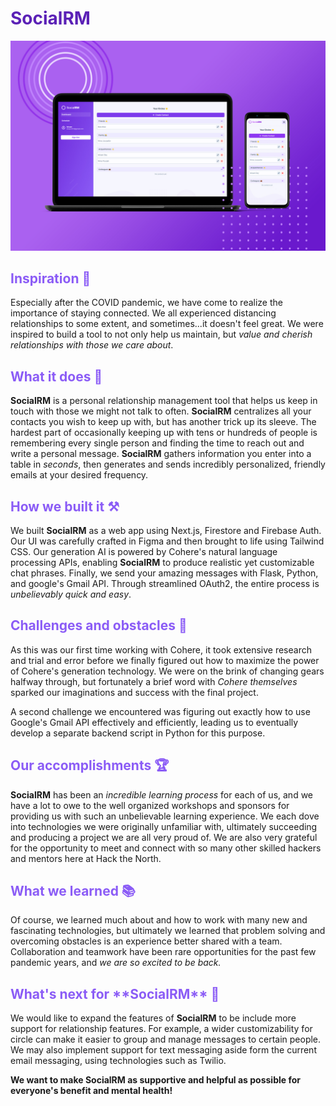 # <span style="color:#5b21b6">**SocialRM**</span>

![Mobile and laptop mockup of our home screen](https://raw.githubusercontent.com/ishaan1013/socialrm/main/public/socialrm1.jpg)

## <span style="color:#8b5cf6">Inspiration 💭</span>

Especially after the COVID pandemic, we have come to realize the importance of staying connected. We all experienced distancing relationships to some extent, and sometimes...it doesn't feel great. We were inspired to build a tool to not only help us maintain, but _value and cherish relationships with those we care about_.

## <span style="color:#8b5cf6">What it does 🦾</span>

**SocialRM** is a personal relationship management tool that helps us keep in touch with those we might not talk to often. **SocialRM** centralizes all your contacts you wish to keep up with, but has another trick up its sleeve. The hardest part of occasionally keeping up with tens or hundreds of people is remembering every single person and finding the time to reach out and write a personal message. **SocialRM** gathers information you enter into a table in _seconds_, then generates and sends incredibly personalized, friendly emails at your desired frequency.

## <span style="color:#8b5cf6">How we built it ⚒️</span>

We built **SocialRM** as a web app using Next.js, Firestore and Firebase Auth. Our UI was carefully crafted in Figma and then brought to life using Tailwind CSS. Our generation AI is powered by Cohere's natural language processing APIs, enabling **SocialRM** to produce realistic yet customizable chat phrases. Finally, we send your amazing messages with Flask, Python, and google's Gmail API. Through streamlined OAuth2, the entire process is _unbelievably quick and easy_.

## <span style="color:#8b5cf6">Challenges and obstacles 🚧</span>

As this was our first time working with Cohere, it took extensive research and trial and error before we finally figured out how to maximize the power of Cohere's generation technology. We were on the brink of changing gears halfway through, but fortunately a brief word with _Cohere themselves_ sparked our imaginations and success with the final project.

A second challenge we encountered was figuring out exactly how to use Google's Gmail API effectively and efficiently, leading us to eventually develop a separate backend script in Python for this purpose.

## <span style="color:#8b5cf6">Our accomplishments 🏆</span>

**SocialRM** has been an _incredible learning process_ for each of us, and we have a lot to owe to the well organized workshops and sponsors for providing us with such an unbelievable learning experience. We each dove into technologies we were originally unfamiliar with, ultimately succeeding and producing a project we are all very proud of. We are also very grateful for the opportunity to meet and connect with so many other skilled hackers and mentors here at Hack the North.

## <span style="color:#8b5cf6">What we learned 📚</span>

Of course, we learned much about and how to work with many new and fascinating technologies, but ultimately we learned that problem solving and overcoming obstacles is an experience better shared with a team. Collaboration and teamwork have been rare opportunities for the past few pandemic years, and _we are so excited to be back._

## <span style="color:#8b5cf6">What's next for \***\*SocialRM\*\*** 🤖</span>

We would like to expand the features of **SocialRM** to be include more support for relationship features. For example, a wider customizability for circle can make it easier to group and manage messages to certain people. We may also implement support for text messaging aside form the current email messaging, using technologies such as Twilio.

**We want to make SocialRM as supportive and helpful as possible for everyone's benefit and mental health!**
